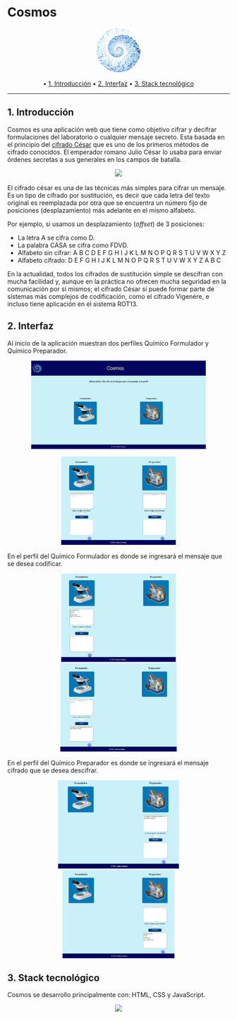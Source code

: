# Cosmos

<p align="center">
<img height="100" widht="300" src="https://github.com/andreaGuzes/CDMX010-cipher/blob/master/src/img/logo.png">
</p>

<p  align="center">
• <a  href="#1-introducción">1. Introducción</a> •
<a  href="#2-interfaz">2. Interfaz</a> •
<a  href="#3-stack-tecnológico">3. Stack tecnológico</a>

---

## 1. Introducción

Cosmos es una aplicación web que tiene como objetivo cifrar y decifrar formulaciones del laboratorio o cualquier mensaje secreto. Esta basada en el principio del [cifrado César](https://en.wikipedia.org/wiki/Caesar_cipher) que es uno de los primeros métodos de cifrado conocidos. El emperador romano Julio César lo usaba para enviar órdenes secretas a sus generales en los campos de batalla.

<p align="center">
<img height="200" widht="350" src="https://upload.wikimedia.org/wikipedia/commons/thumb/2/2b/Caesar3.svg/2000px-Caesar3.svg.png">
</p>

El cifrado césar es una de las técnicas más simples para cifrar un mensaje. Es
un tipo de cifrado por sustitución, es decir que cada letra del texto original
es reemplazada por otra que se encuentra un número fijo de posiciones
(desplazamiento) más adelante en el mismo alfabeto.

Por ejemplo, si usamos un desplazamiento (_offset_) de 3 posiciones:

- La letra A se cifra como D.
- La palabra CASA se cifra como FDVD.
- Alfabeto sin cifrar: A B C D E F G H I J K L M N O P Q R S T U V W X Y Z
- Alfabeto cifrado: D E F G H I J K L M N O P Q R S T U V W X Y Z A B C

En la actualidad, todos los cifrados de sustitución simple se descifran con
mucha facilidad y, aunque en la práctica no ofrecen mucha seguridad en la
comunicación por sí mismos; el cifrado César sí puede formar parte de sistemas
más complejos de codificación, como el cifrado Vigenère, e incluso tiene
aplicación en el sistema ROT13.

## 2. Interfaz

Al inicio de la aplicación muestran dos perfiles Químico Formulador y Químico Preparador.

<p align="center">
<img height="200" widht="400" src="https://github.com/andreaGuzes/CDMX010-cipher/blob/master/src/img/beginning.PNG">
</p>
<p align="center">
<img height="200" widht="400" src="https://github.com/andreaGuzes/CDMX010-cipher/blob/master/src/img/profiles.PNG">
</p>

En el perfil del Químico Formulador es donde se ingresará el mensaje que se desea codificar.

<p align="center">
<img height="200" widht="400" src="https://github.com/andreaGuzes/CDMX010-cipher/blob/master/src/img/text.PNG">
  <img height="200" widht="400" src="https://github.com/andreaGuzes/CDMX010-cipher/blob/master/src/img/cipher.PNG">
</p>

En el perfil del Químico Preparador es donde se ingresará el mensaje cifrado que se desea descifrar.

<p align="center">
<img height="200" widht="400" src="https://github.com/andreaGuzes/CDMX010-cipher/blob/master/src/img/cipher-text.PNG">
  <img height="200" widht="400" src="https://github.com/andreaGuzes/CDMX010-cipher/blob/master/src/img/decode-text.PNG">
</p>

## 3. Stack tecnológico

Cosmos se desarrollo principalmente con: HTML, CSS y JavaScript.

<p align="center">
<img height="200" widht="400" src="img/stack.jpg">
</p>
